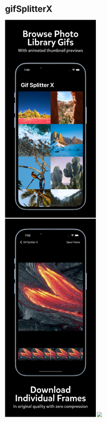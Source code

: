# gifSplitterX
<img src="https://github.com/lamaustin66/gifSplitterX/blob/main/Screenshots/1.jpg" width="300" /> <img src="https://github.com/lamaustin66/gifSplitterX/blob/main/Screenshots/2.jpg" width="300" /> <img src="https://github.com/lamaustin66/gifSplitterX/blob/main/Screenshots/demo.gif" width="300" />

